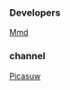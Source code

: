 ### Developers
[Mmd](https://telegram.me/Debug3r)
### channel
[Picasuw](https://telegram.me/Picasuw)
